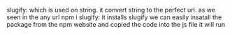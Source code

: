 slugify: which is used on string. it convert string to the perfect url. as we seen in the any url 
npm i slugify: it installs slugify we can easily insatall the package from the npm website and copied the code into the js file it will run
